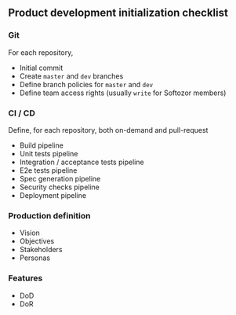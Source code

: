 ## Product development initialization checklist

### Git

For each repository,

* Initial commit
* Create `master` and `dev` branches
* Define branch policies for `master` and `dev`
* Define team access rights (usually `write` for Softozor members)

### CI / CD

Define, for each repository, both on-demand and pull-request

* Build pipeline
* Unit tests pipeline
* Integration / acceptance tests pipeline
* E2e tests pipeline
* Spec generation pipeline
* Security checks pipeline
* Deployment pipeline

### Production definition

* Vision
* Objectives
* Stakeholders
* Personas

### Features

* DoD
* DoR